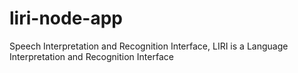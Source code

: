 # liri-node-app
Speech Interpretation and Recognition Interface, LIRI is a Language Interpretation and Recognition Interface
